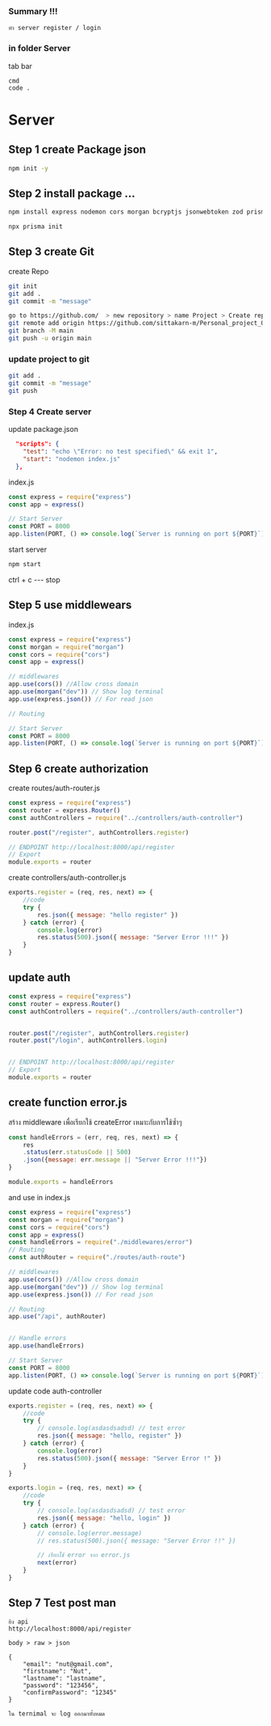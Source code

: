 ### Summary !!!
```
ทำ server register / login 

```

###  in folder Server
tab bar
```
cmd
code .
```
# Server

## Step 1 create Package json
```bash
npm init -y
```

## Step 2 install package ...
```bash
npm install express nodemon cors morgan bcryptjs jsonwebtoken zod prisma
```
```bash
npx prisma init
```

## Step 3 create Git 
create Repo
```bash
git init
git add .
git commit -m "message"

go to https://github.com/  > new repository > name Project > Create repository > copry code from website
git remote add origin https://github.com/sittakarn-m/Personal_project_01.git
git branch -M main
git push -u origin main

```
### update project to git
```bash
git add .
git commit -m "message"
git push
```

### Step 4 Create server
update package.json
```json
  "scripts": {
    "test": "echo \"Error: no test specified\" && exit 1",
    "start": "nodemon index.js"
  },
```
index.js
```js
const express = require("express")
const app = express()

// Start Server
const PORT = 8000
app.listen(PORT, () => console.log(`Server is running on port ${PORT}`))
```
start server
```bash
npm start
```
ctrl + c --- stop

## Step 5 use middlewears
index.js
```js
const express = require("express")
const morgan = require("morgan")
const cors = require("cors")
const app = express()

// middlewares
app.use(cors()) //Allow cross domain
app.use(morgan("dev")) // Show log terminal
app.use(express.json()) // For read json

// Routing

// Start Server
const PORT = 8000
app.listen(PORT, () => console.log(`Server is running on port ${PORT}`))
```

## Step 6 create authorization
create routes/auth-router.js
```js
const express = require("express")
const router = express.Router()
const authControllers = require("../controllers/auth-controller")

router.post("/register", authControllers.register)

// ENDPOINT http://localhost:8000/api/register
// Export
module.exports = router
```
create controllers/auth-controller.js
```js
exports.register = (req, res, next) => {
    //code
    try {
        res.json({ message: "hello register" })
    } catch (error) {
        console.log(error)
        res.status(500).json({ message: "Server Error !!!" })
    }
}
```
## update auth
```js
const express = require("express")
const router = express.Router()
const authControllers = require("../controllers/auth-controller")


router.post("/register", authControllers.register)
router.post("/login", authControllers.login)


// ENDPOINT http://localhost:8000/api/register
// Export
module.exports = router
```

## create function error.js
สร้าง middleware เพื่อเรียกใช้ createError เหมาะกับการใช้ซ้ำๆ
```js
const handleErrors = (err, req, res, next) => {
    res
    .status(err.statusCode || 500)
    .json({message: err.message || "Server Error !!!"})
}

module.exports = handleErrors
```
and use in index.js
```js
const express = require("express")
const morgan = require("morgan")
const cors = require("cors")
const app = express()
const handleErrors = require("./middlewares/error")
// Routing
const authRouter = require("./routes/auth-route")

// middlewares
app.use(cors()) //Allow cross domain
app.use(morgan("dev")) // Show log terminal
app.use(express.json()) // For read json

// Routing
app.use("/api", authRouter)


// Handle errors
app.use(handleErrors)

// Start Server
const PORT = 8000
app.listen(PORT, () => console.log(`Server is running on port ${PORT}`))
```
update code auth-controller
```js
exports.register = (req, res, next) => {
    //code
    try {
        // console.log(asdasdsadsd) // test error
        res.json({ message: "hello, register" })
    } catch (error) {
        console.log(error)
        res.status(500).json({ message: "Server Error !" })
    }
}

exports.login = (req, res, next) => {
    //code
    try {
        // console.log(asdasdsadsd) // test error
        res.json({ message: "hello, login" })
    } catch (error) {
        // console.log(error.message)
        // res.status(500).json({ message: "Server Error !!" })

        // เรียกใช้ error จาก error.js
        next(error)
    }
}
```

## Step 7 Test post man 
```
ยิง api
http://localhost:8000/api/register

body > raw > json

{
    "email": "nut@gmail.com",
    "firstname": "Nut",
    "lastname": "lastname",
    "password": "123456",
    "confirmPassword": "12345"
}

ใน ternimal จะ log ออกมาทั้งหมด

```